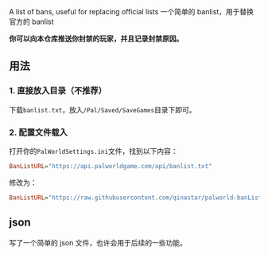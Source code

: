 A list of bans, useful for replacing official lists
一个简单的 banlist，用于替换官方的 banlist

**你可以向本仓库推送你封禁的玩家，并且记录封禁原因。**

## 用法

### 1. 直接放入目录（不推荐）

下载`banlist.txt`，放入`/Pal/Saved/SaveGames`目录下即可。

### 2. 配置文件载入

打开你的`PalWorldSettings.ini`文件，找到以下内容：

```ini
BanListURL="https://api.palworldgame.com/api/banlist.txt"
```

修改为：

```ini
BanListURL="https://raw.githubusercontent.com/qinastar/palworld-banList/main/banlist.txt"
```

## json

写了一个简单的 json 文件，也许会用于后续的一些功能。
